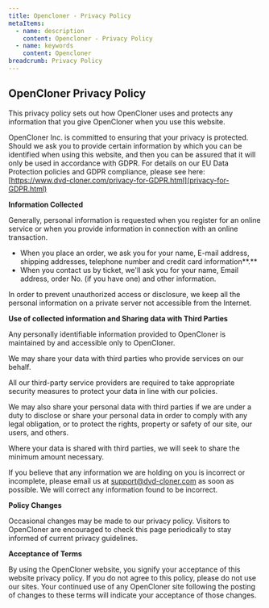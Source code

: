 ```yaml
---
title: Opencloner - Privacy Policy
metaItems:
  - name: description
    content: Opencloner - Privacy Policy
  - name: keywords
    content: Opencloner
breadcrumb: Privacy Policy    
---
```



## OpenCloner Privacy Policy

This privacy policy sets out how OpenCloner uses and protects any information that you give OpenCloner when you use this website.

OpenCloner Inc. is committed to ensuring that your privacy is protected. Should we ask you to provide certain information by which you can be identified when using this website, and then you can be assured that it will only be used in accordance with GDPR. For details on our EU Data Protection policies and GDPR compliance, please see here: [https://www.dvd-cloner.com/privacy-for-GDPR.html](privacy-for-GDPR.html)

**Information Collected**

Generally, personal information is requested when you register for an online service or when you provide information in connection with an online transaction.

*   When you place an order, we ask you for your name, E-mail address, shipping addresses, telephone number and credit card information**.**
*   When you contact us by ticket, we'll ask you for your name, Email address, order No. (if you have one) and other information.

In order to prevent unauthorized access or disclosure, we keep all the personal information on a private server not accessible from the Internet.



**Use of collected information and Sharing data with Third Parties**

Any personally identifiable information provided to OpenCloner is maintained by and accessible only to OpenCloner. 

We may share your data with third parties who provide services on our behalf.

All our third-party service providers are required to take appropriate security measures to protect your data in line with our policies. 

We may also share your personal data with third parties if we are under a duty to disclose or share your personal data in order to comply with any legal obligation, or to protect the rights, property or safety of our site, our users, and others.

Where your data is shared with third parties, we will seek to share the minimum amount necessary.

If you believe that any information we are holding on you is incorrect or incomplete, please email us at [support@dvd-cloner.com](mailto:support@dvd-cloner.com) as soon as possible. We will correct any information found to be incorrect.

**Policy Changes**

Occasional changes may be made to our privacy policy. Visitors to OpenCloner are encouraged to check this page periodically to stay informed of current privacy guidelines.

**Acceptance of Terms**

By using the OpenCloner website, you signify your acceptance of this website privacy policy.  If you do not agree to this policy, please do not use our sites.  Your continued use of any OpenCloner site following the posting of changes to these terms will indicate your acceptance of those changes.